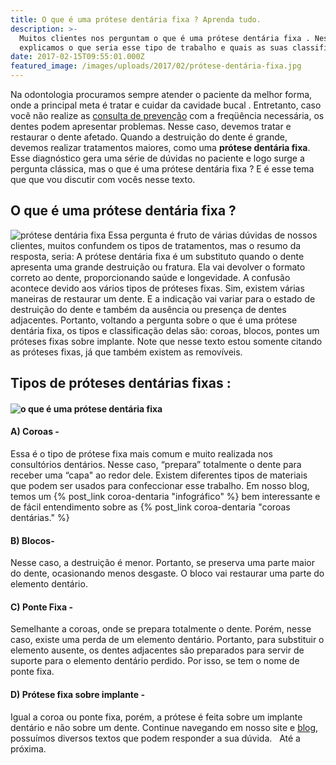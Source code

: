 ```yaml
---
title: O que é uma prótese dentária fixa ? Aprenda tudo.
description: >-
  Muitos clientes nos perguntam o que é uma prótese dentária fixa . Nesse texto
  explicamos o que seria esse tipo de trabalho e quais as suas classificações.
date: 2017-02-15T09:55:01.000Z
featured_image: /images/uploads/2017/02/prótese-dentária-fixa.jpg
---
```


Na odontologia procuramos sempre atender o paciente da melhor forma, onde a principal meta é tratar e cuidar da cavidade bucal . Entretanto, caso você não realize as [consulta de prevenção](/tratamentos/prevencao-e-manutencao/) com a freqüência necessária, os dentes podem apresentar problemas. Nesse caso, devemos tratar e restaurar o dente afetado. Quando a destruição do dente é grande, devemos realizar tratamentos maiores, como uma **prótese dentária fixa**. Esse diagnóstico gera uma série de dúvidas no paciente e logo surge a pergunta clássica, mas o que é uma prótese dentária fixa ? E é esse tema que que vou discutir com vocês nesse texto.

**O que é uma prótese dentária fixa ?**
---------------------------------------

![prótese dentária fixa](/images/uploads/2017/02/prótese-dentária.jpg) Essa pergunta é fruto de várias dúvidas de nossos clientes, muitos confundem os tipos de tratamentos, mas o resumo da resposta, seria: A prótese dentária fixa é um substituto quando o dente apresenta uma grande destruição ou fratura. Ela vai devolver o formato correto ao dente, proporcionando saúde e longevidade. A confusão acontece devido aos vários tipos de próteses fixas. Sim, existem várias maneiras de restaurar um dente. E a indicação vai variar para o estado de destruição do dente e também da ausência ou presença de dentes adjacentes. Portanto, voltando a pergunta sobre o que é uma prótese dentária fixa, os tipos e classificação delas são: coroas, blocos, pontes um próteses fixas sobre implante. Note que nesse texto estou somente citando as próteses fixas, já que também existem as removíveis.

**Tipos de próteses dentárias fixas :**
---------------------------------------

#### ![o que é uma prótese dentária fixa](/images/uploads/2017/02/o-que-é-uma-prótese-dentária-fixa.jpg)

#### A) Coroas -

Essa é o tipo de prótese fixa mais comum e muito realizada nos consultórios dentários. Nesse caso, “prepara” totalmente o dente para receber uma “capa" ao redor dele. Existem diferentes tipos de materiais que podem ser usados para confeccionar esse trabalho. Em nosso blog, temos um {% post_link coroa-dentaria "infográfico" %} bem interessante e de fácil entendimento sobre as {% post_link coroa-dentaria "coroas dentárias." %}

#### B) Blocos-

Nesse caso, a destruição é menor. Portanto, se preserva uma parte maior do dente, ocasionando menos desgaste. O bloco vai restaurar uma parte do elemento dentário.

#### C) Ponte Fixa -

Semelhante a coroas, onde se prepara totalmente o dente. Porém, nesse caso, existe uma perda de um elemento dentário. Portanto, para substituir o elemento ausente, os dentes adjacentes são preparados para servir de suporte para o elemento dentário perdido. Por isso, se tem o nome de ponte fixa.

#### D) Prótese fixa sobre implante -

Igual a coroa ou ponte fixa, porém, a prótese é feita sobre um implante dentário e não sobre um dente. Continue navegando em nosso site e [blog](/blog/), possuímos diversos textos que podem responder a sua dúvida.   Até a próxima.
